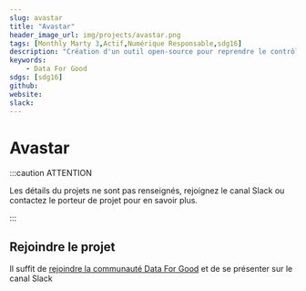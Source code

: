 ```yaml
---
slug: avastar
title: "Avastar"
header_image_url: img/projects/avastar.png
tags: [Monthly Marty 3,Actif,Numérique Responsable,sdg16]
description: "Création d'un outil open-source pour reprendre le contrôle de ses données personnelles éparpillées publiquement sur internet"
keywords:
    - Data For Good
sdgs: [sdg16]
github: 
website: 
slack: 
---
```


# Avastar

:::caution ATTENTION

Les détails du projets ne sont pas renseignés, rejoignez le canal Slack ou contactez le porteur de projet pour en savoir plus.

:::


## Rejoindre le projet
Il suffit de [rejoindre la communauté Data For Good](/join) et de se présenter sur le canal Slack 

